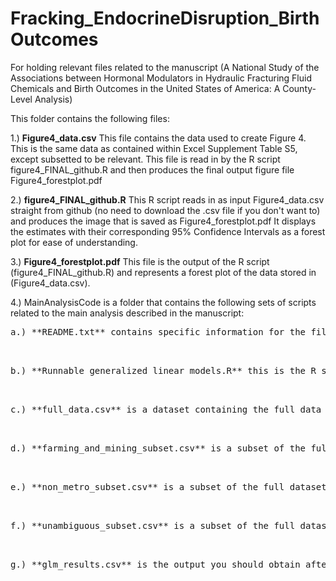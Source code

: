 # Fracking_EndocrineDisruption_BirthOutcomes
For holding relevant files related to the manuscript (A National Study of the Associations between Hormonal Modulators in Hydraulic Fracturing Fluid Chemicals and Birth Outcomes in the United States of America: A County-Level Analysis)

This folder contains the following files:

1.) **Figure4_data.csv**
This file contains the data used to create Figure 4. This is the same data as contained within Excel Supplement Table S5, except subsetted to be relevant. This file is read in by the R script figure4_FINAL_github.R  and then produces the final output figure file Figure4_forestplot.pdf  

2.) **figure4_FINAL_github.R** This R script reads in as input Figure4_data.csv straight from github (no need to download the .csv file if you don't want to) and produces the image that is saved as Figure4_forestplot.pdf It displays the estimates with their corresponding 95% Confidence Intervals as a forest plot for ease of understanding.

3.) **Figure4_forestplot.pdf** This file is the output of the R script (figure4_FINAL_github.R) and represents a forest plot of the data stored in (Figure4_data.csv).  

4.) MainAnalysisCode is a folder that contains the following sets of scripts related to the main analysis described in the manuscript:<br />
  <pre>a.) **README.txt** contains specific information for the files/scripts in this folder and information on each of the column headings and so forth<br />
  <pre>b.) **Runnable generalized linear models.R** this is the R script that can be used to run the analysis<br />
  <pre>c.) **full_data.csv** is a dataset containing the full data<br />
  <pre>d.) **farming_and_mining_subset.csv** is a subset of the full dataset that contains only the farming and mining subset of the data<br />
  <pre>e.) **non_metro_subset.csv** is a subset of the full dataset that contains only the non-metro subset of the data<br />
  <pre>f.) **unambiguous_subset.csv** is a subset of the full dataset that contains only the unambiguous states (this removes the 9-states that were not mandated to report their results to the FracFocus dataset and therefore would not necessarily be in WellExplorer either since WellExplorer uses the FracFocus dataset)<br />
  <pre>g.) **glm_results.csv** is the output you should obtain after running the R script (**Runnable generalized linear models.R**)<br />
